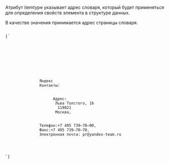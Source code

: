 <p>
	Атрибут <LA>itemtype</LA> указывает адрес словаря, который будет применяться для определения свойств элемента в структуре данных. 
</p>

<p>
	В качестве значения принимается адрес страницы словаря.
</p>

<ExampleBox>

<Code>
{`
<!DOCTYPE html>
<html>
	 <head>
		  <meta charset="utf-8">
		  <title>itemtype</title>
	 </head>
	 <body>
		  <div itemscope itemtype="http://schema.org/Organization">
			   <span itemprop="name">Яндекс</span>
			   Контакты:
			    <div itemprop="address" itemscope itemtype="http://schema.org/PostalAddress">
				     Адрес:
				      <span itemprop="streetAddress">Льва Толстого, 16</span>
				      <span itemprop="postalCode"> 119021</span>
				      <span itemprop="addressLocality">Москва</span>,
			    </div>
			   Телефон:<span itemprop="telephone">+7 495 739–70–00</span>,
			   Факс:<span itemprop="faxNumber">+7 495 739–70–70</span>,
			   Электронная почта: <span itemprop="email">pr@yandex-team.ru</span>
		  </div>
	 </body>
</html>
`}
</Code>

</ExampleBox>


